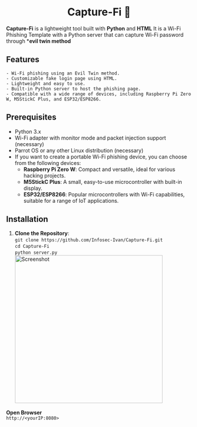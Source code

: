 <h1 align="center">Capture-Fi 🛜</h1>

**Capture-Fi** is a lightweight tool built with **Python** and **HTML** It is a Wi-Fi Phishing Template with a Python server that can capture Wi-Fi password through ***evil twin method**

## Features
```- Wi-Fi phishing using an Evil Twin method.```<br>
```- Customizable fake login page using HTML.```<br>
```- Lightweight and easy to use.```<br>
```- Built-in Python server to host the phishing page.```<br>
```- Compatible with a wide range of devices, including Raspberry Pi Zero W, M5StickC Plus, and ESP32/ESP8266.```

## Prerequisites
- Python 3.x
- Wi-Fi adapter with monitor mode and packet injection support (necessary)
- Parrot OS or any other Linux distribution (necessary)
- If you want to create a portable Wi-Fi phishing device, you can choose from the following devices:
  - **Raspberry Pi Zero W**: Compact and versatile, ideal for various hacking projects.
  - **M5StickC Plus**: A small, easy-to-use microcontroller with built-in display.
  - **ESP32/ESP8266**: Popular microcontrollers with Wi-Fi capabilities, suitable for a range of IoT applications.
  
## Installation

1. **Clone the Repository**:<br>
   ```git clone https://github.com/Infosec-Ivan/Capture-Fi.git```<br>
   ```cd Capture-Fi```<br>
   ```python server.py```<br>
   <img src="https://github.com/Infosec-Ivan/Capture-Fi/blob/main/Screenshot_20240919_203508.png" alt="Screenshot" width="400"/>

**Open Browser**<br>
`http://<yourIP:8080>`


   



